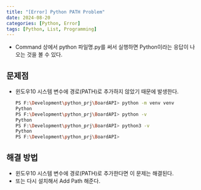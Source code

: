 ```yaml
---
title: "[Error] Python PATH Problem"
date: 2024-08-20
categories: [Python, Error]
tags: [Python, List, Programming]
---
```


- Command 상에서 python 파일명.py를 써서 실행하면 Python이라는 응답이 나오는 것을 볼 수 있다.

## 문제점

- 윈도우10 시스템 변수에 경로(PATH)로 추가하지 않았기 때문에 발생한다.
  ```bash
  PS F:\Development\python_prj\BoardAPI> python -m venv venv
  Python
  PS F:\Development\python_prj\BoardAPI> python -v
  Python
  PS F:\Development\python_prj\BoardAPI> python3 -v
  Python
  PS F:\Development\python_prj\BoardAPI>
  ```

## 해결 방법

- 윈도우10 시스템 변수에 경로(PATH)로 추가한다면 이 문제는 해결된다.
- 또는 다시 설치해서 Add Path 해준다.